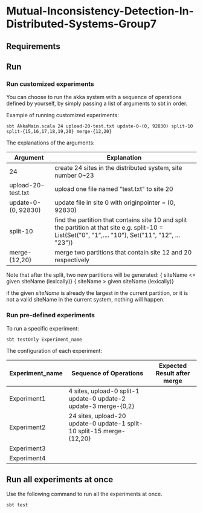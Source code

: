 # Mutual-Inconsistency-Detection-In-Distributed-Systems-Group7




## Requirements




## Run





### Run customized experiments
You can choose to run the akka system with a sequence of operations defined by yourself, by simply passing a list of 
arguments to sbt in order.

Example of running customized experiments:
```
sbt AkkaMain.scala 24 upload-20-test.txt update-0-(0, 92830) split-10 split-{15,16,17,18,19,20} merge-{12,20}
```

The explanations of the arguments:

| Argument            | Explanation                                                                                                                                  |
|---------------------|----------------------------------------------------------------------------------------------------------------------------------------------|
| 24                  | create 24 sites in the distributed system, site number 0~23                                                                                  |
| upload-20-test.txt  | upload one file named "test.txt" to site 20                                                                                                  |
| update-0-(0, 92830) | update file in site 0 with originpointer = (0, 92830)                                                                                        |
| split-10            | find the partition that contains site 10 and split the partition at that site   e.g. split-10 = List(Set("0", "1",.... "10"), Set("11", "12", ... "23")) |
| merge-{12,20}       | merge two partitions that contain site 12 and 20 respectively                                                                                |

Note that after the split, two new partitions will be generated:
{ siteName <= given siteName (lexically)}
{ siteName > given siteName (lexically)}

if the given *siteName* is already the largest in the current partition, or it is not a valid
siteName in the current system, nothing will happen.



### Run pre-defined experiments

To run a specific experiment:

```
sbt testOnly Experiment_name
```

The configuration of each experiment:

| Experiment_name | Sequence of Operations                                                | Expected Result after merge |
|-----------------|-----------------------------------------------------------------------|-----------------------------|
| Experiment1     | 4 sites, upload-0 split-1 update-0 update-2 update-3 merge-{0,2}      |                             |
| Experiment2     | 24 sites, upload-20 update-0 update-1 split-10 split-15 merge-{12,20} |                             |
| Experiment3     |                                                                       |                             |
| Experiment4     |                                                                       |                             |


## Run all experiments at once

Use the following command to run all the experiments at once.

```
sbt test
```